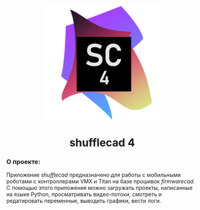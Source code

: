 <p align="center">
  <a href="https://studicad.readthedocs.io/en/latest/docs/all_docs/Shufflecad_docs/index.html">
    <img src="https://github.com/CADindustries/container/blob/main/logos/logo_sc4.png" alt="shufflecad 4 logo" width="300" height="300">
  </a>
</p>
<h1 align="center">shufflecad 4</h1>

<h3>О проекте:</h3>  

Приложение *shufflecad* предназначено для работы с мобильными роботами с контроллерами VMX и Titan на базе прошивок *firmwarecad*. С помощью этого приложения можно загружать проекты, написанные на языке Python, просматривать видео-потоки, смотреть и редатировать переменные, выводить графики, вести логи. 
